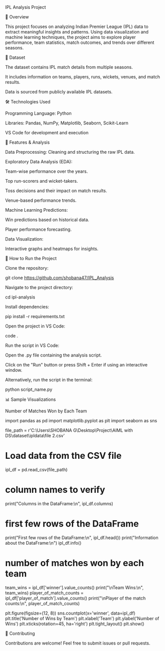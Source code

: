 IPL Analysis Project

📌 Overview

This project focuses on analyzing Indian Premier League (IPL) data to extract meaningful insights and patterns. Using data visualization and machine learning techniques, the project aims to explore player performance, team statistics, match outcomes, and trends over different seasons.

📂 Dataset

The dataset contains IPL match details from multiple seasons.

It includes information on teams, players, runs, wickets, venues, and match results.

Data is sourced from publicly available IPL datasets.

🛠️ Technologies Used

Programming Language: Python

Libraries: Pandas, NumPy, Matplotlib, Seaborn, Scikit-Learn

VS Code for development and execution

🎯 Features & Analysis

Data Preprocessing: Cleaning and structuring the raw IPL data.

Exploratory Data Analysis (EDA):

Team-wise performance over the years.

Top run-scorers and wicket-takers.

Toss decisions and their impact on match results.

Venue-based performance trends.

Machine Learning Predictions:

Win predictions based on historical data.

Player performance forecasting.

Data Visualization:

Interactive graphs and heatmaps for insights.

🚀 How to Run the Project

Clone the repository:

git clone https://github.com/shobana47/IPL_Analysis

Navigate to the project directory:

cd ipl-analysis

Install dependencies:

pip install -r requirements.txt

Open the project in VS Code:

code .

Run the script in VS Code:

Open the .py file containing the analysis script.

Click on the "Run" button or press Shift + Enter if using an interactive window.

Alternatively, run the script in the terminal:

python script_name.py

📊 Sample Visualizations

Number of Matches Won by Each Team

import pandas as pd
import matplotlib.pyplot as plt
import seaborn as sns

file_path = r'C:\Users\SHOBANA G\Desktop\Project\AIML with DS\dataset\ipldata\file 2.csv'

# Load data from the CSV file
ipl_df = pd.read_csv(file_path)

# column names to verify
print("Columns in the DataFrame:\n", ipl_df.columns)

# first few rows of the DataFrame
print("First few rows of the DataFrame:\n", ipl_df.head())
print("Information about the DataFrame:\n")
ipl_df.info()

# number of matches won by each team
team_wins = ipl_df['winner'].value_counts()
print("\nTeam Wins:\n", team_wins)
player_of_match_counts = ipl_df['player_of_match'].value_counts()
print("\nPlayer of the match counts:\n", player_of_match_counts)

plt.figure(figsize=(12, 8))
sns.countplot(x='winner', data=ipl_df)
plt.title('Number of Wins by Team')
plt.xlabel('Team')
plt.ylabel('Number of Wins')
plt.xticks(rotation=45, ha='right')
plt.tight_layout()
plt.show()

🤝 Contributing

Contributions are welcome! Feel free to submit issues or pull requests.
